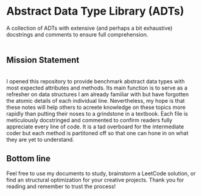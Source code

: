 # Abstract Data Type Library (ADTs)
A collection of ADTs with extensive (and perhaps a bit exhaustive) docstrings and comments to ensure full comprehension. 
<br><br>
## Mission Statement
<br>
I opened this repository to provide benchmark abstract data types with most expected attributes and methods. Its main function is to serve as a refresher on data structures I am already familiar with but have forgotten the atomic details of each individual line. Nevertheless, my hope is that these notes will help others to acreete knowledge on these topics more rapidly than putting their noses to a grindstone in a textbook. Each file is meticulously docstringed and commented to confirm readers fully appreciate every line of code. It is a tad overboard for the intermediate coder but each method is partitoned off so that one can hone in on what they are yet to understand. 

## Bottom line

Feel free to use my documents to study, brainstorm a LeetCode solution, or find an structural optimization for your creative projects. Thank you for reading and remember to trust the process!
